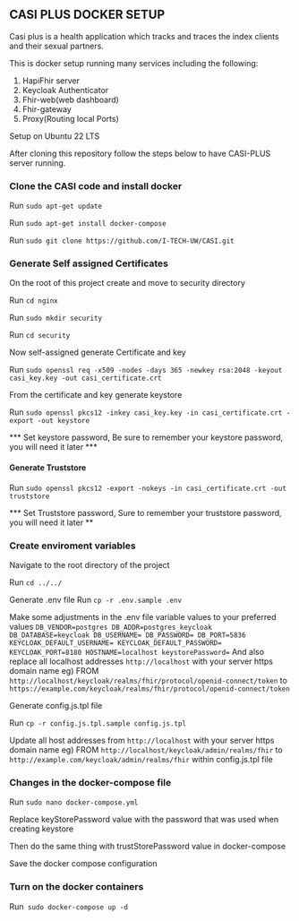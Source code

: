 
## CASI PLUS DOCKER SETUP
Casi plus is a health application which tracks and traces the index clients and their sexual partners.

This is docker setup running many services including the following:

1. HapiFhir server
2. Keycloak Authenticator
3. Fhir-web(web dashboard)
4. Fhir-gateway
5. Proxy(Routing local Ports)

Setup on Ubuntu 22 LTS

After cloning this repository follow the steps below to have CASI-PLUS server running.

### Clone the CASI code and install docker

Run `sudo apt-get update`

Run `sudo apt-get install docker-compose`

Run `sudo git clone https://github.com/I-TECH-UW/CASI.git`

### Generate Self assigned Certificates

On the root of this project create and move to security directory

Run  `cd nginx`

Run  `sudo mkdir security`

Run  `cd security`

Now self-assigned generate Certificate and key

Run  `sudo openssl req -x509 -nodes -days 365 -newkey rsa:2048 -keyout casi_key.key -out casi_certificate.crt
`

From the certificate and key generate keystore

Run  `sudo openssl pkcs12 -inkey casi_key.key -in casi_certificate.crt -export -out keystore
`

*** Set keystore password, Be sure to remember your keystore password, you will need it later ***


#### Generate Truststore

Run  `sudo openssl pkcs12 -export -nokeys -in casi_certificate.crt -out truststore
`

*** Set Truststore password, Sure to remember your truststore password, you will need it later **

### Create enviroment variables
Navigate to the root directory of the project

Run  `cd ../../`

Generate .env file
Run `cp -r .env.sample .env`

Make some adjustments in the .env file variable values to your preferred values
`
DB_VENDOR=postgres
DB_ADDR=postgres_keycloak
DB_DATABASE=keycloak
DB_USERNAME=
DB_PASSWORD=
DB_PORT=5836
KEYCLOAK_DEFAULT_USERNAME=
KEYCLOAK_DEFAULT_PASSWORD=
KEYCLOAK_PORT=8180
HOSTNAME=localhost
keystorePassword=
`
And also replace all localhost addresses `http://localhost` with your server https domain name eg) FROM `http://localhost/keycloak/realms/fhir/protocol/openid-connect/token` to `https://example.com/keycloak/realms/fhir/protocol/openid-connect/token`

Generate config.js.tpl file

Run `cp -r config.js.tpl.sample config.js.tpl`

Update all host addresses from `http://localhost` with your server https domain name eg) FROM `http://localhost/keycloak/admin/realms/fhir` to `http://example.com/keycloak/admin/realms/fhir` within config.js.tpl file

### Changes in the docker-compose file

Run `sudo nano docker-compose.yml`

Replace keyStorePassword value with the password that was used when creating keystore

Then do the same thing with trustStorePassword value in docker-compose

Save the docker compose configuration
### Turn on the docker containers
Run` sudo docker-compose up -d`
